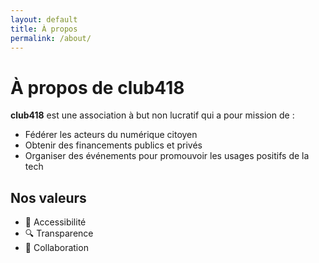 ```yaml
---
layout: default
title: À propos
permalink: /about/
---
```


# À propos de club418

**club418** est une association à but non lucratif qui a pour mission de :

- Fédérer les acteurs du numérique citoyen
- Obtenir des financements publics et privés
- Organiser des événements pour promouvoir les usages positifs de la tech

## Nos valeurs

- 👐 Accessibilité
- 🔍 Transparence
- 🤝 Collaboration
